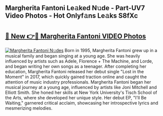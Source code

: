 ## Margherita Fantoni Le𝚊ked N𝚞de - Part-UV7 Video Photos - Hot Onlyf𝚊ns Le𝚊ks S8fXc

# <h2><a href="http://ac39202.deff.icu/?id=Margherita+Fantoni">🔗 New 👉🔴 Margherita Fantoni VIDEO Photos</a></h2>

[![Margherita Fantoni N𝚞des](https://i.imgur.com/rIISA9y.gif)](http://ac39202.deff.icu/?id=Margherita+Fantoni)
Born in 1995, Margherita Fantoni grew up in a musical family and began singing at a young age. She was heavily influenced by artists such as Adele, Florence + The Machine, and Lorde, and began writing her own songs as a teenager. After completing her education, Margherita Fantoni released her debut single "Lost in the Moment" in 2017, which quickly gained traction online and caught the attention of music industry professionals. Margherita Fantoni began her musical journey at a young age, influenced by artists like Joni Mitchell and Elliott Smith. She honed her skills at New York University's Tisch School of the Arts, where she developed her unique style. Her debut EP, "I'll Be Waiting," garnered critical acclaim, showcasing her introspective lyrics and mesmerizing melodies.
